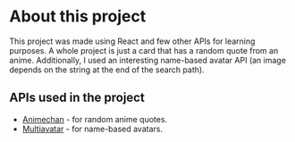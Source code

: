 # About this project #
This project was made using React and few other APIs for learning purposes. A whole project is just a card that has a random quote from an anime. Additionally, I used an interesting name-based avatar API (an image depends on the string at the end of the search path).
## APIs used in the project ##
* [Animechan](https://animechan.vercel.app/ "Animechan API Website") - for random anime quotes. 
* [Multiavatar](https://api.multiavatar.com/ "Multiavatar API Website") - for name-based avatars.
